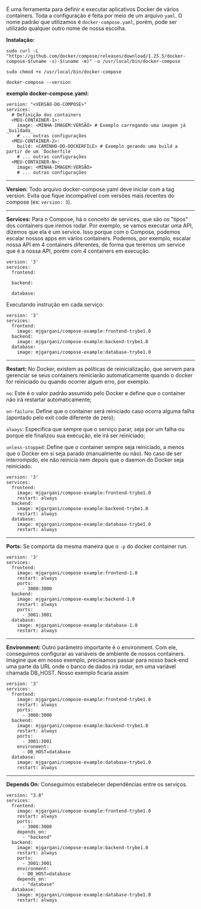 É uma ferramenta para definir e executar aplicativos Docker de vários containers.
Toda a configuração é feita por meio de um arquivo `yaml`. O nome padrão que utilizamos é `docker-compose.yaml`, porém, pode ser utilizado qualquer outro nome de nossa escolha. 

**Instalação:**
```
sudo curl -L "https://github.com/docker/compose/releases/download/1.25.5/docker-compose-$(uname -s)-$(uname -m)" -o /usr/local/bin/docker-compose
```
```
sudo chmod +x /usr/local/bin/docker-compose
```
```
docker-compose --version
```

**exemplo docker-compose.yaml:**
```
version: "<VERSÃO-DO-COMPOSE>"
services:
  # Definição dos containers
  <MEU-CONTAINER-1>:
    image: <MINHA-IMAGEM:VERSÃO> # Exemplo carregando uma imagem já _buildada_
    # ... outras configurações
  <MEU-CONTAINER-2>:
    build: <CAMINHO-DO-DOCKERFILE> # Exemplo gerando uma build a partir de um `Dockerfile`
    # ... outras configurações
  <MEU-CONTAINER-N>:
    image: <MINHA-IMAGEM:VERSÃO>
    # ... outras configurações
```
<hr />

**Version:** Todo arquivo docker-compose.yaml deve iniciar com a tag version. Evita que fique incompatível com versões mais recentes do compose (ex: `version: 3`).

<hr />

**Services:** Para o Compose, há o conceito de services, que são os "tipos" dos containers que iremos rodar. Por exemplo, se vamos executar uma API, dizemos que ela é um service. Isso porque com o Compose, podemos escalar nossos apps em vários containers.
Podemos, por exemplo, escalar nossa API em 4 containers diferentes, de forma que teremos um service que é a nossa API, porém com 4 containers em execução. 
```
version: '3'
services:
  frontend:

  backend:

  database:
```
Executando instrução em cada serviço:
```
version: '3'
services:
  frontend:
    image: mjgargani/compose-example:frontend-trybe1.0
  backend:
    image: mjgargani/compose-example:backend-trybe1.0
  database:
    image: mjgargani/compose-example:database-trybe1.0
```
<hr />

**Restart:** No Docker, existem as políticas de reinicialização, que servem para gerenciar se seus containers reiniciarão automaticamente quando o docker for reiniciado ou quando ocorrer algum erro, por exemplo.

`no`: Este é o valor padrão assumido pelo Docker e define que o container não irá restartar automaticamente;

`on-failure`: Define que o container será reiniciado caso ocorra alguma falha (apontado pelo exit code diferente de zero);

`always`: Especifica que sempre que o serviço parar, seja por um falha ou porque ele finalizou sua execução, ele irá ser reiniciado;

`unless-stopped`: Define que o container sempre seja reiniciado, a menos que o Docker em si seja parado (manualmente ou não). No caso de ser interrompido, ele não reinicia nem depois que o daemon do Docker seja reiniciado.
```
version: '3'
services:
  frontend:
    image: mjgargani/compose-example:frontend-trybe1.0
    restart: always
  backend:
    image: mjgargani/compose-example:backend-trybe1.0
    restart: always
  database:
    image: mjgargani/compose-example:database-trybe1.0
    restart: always
```
<hr />

**Ports:** Se comporta da mesma maneira que o `-p` do docker container run.
```
version: '3'
services:
  frontend:
    image: mjgargani/compose-example:frontend-1.0
    restart: always
    ports:
      - 3000:3000
  backend:
    image: mjgargani/compose-example:backend-1.0
    restart: always
    ports:
      - 3001:3001
  database:
    image: mjgargani/compose-example:database-1.0
    restart: always
```

<hr />

**Environment:** Outro parâmetro importante é o environment. Com ele, conseguimos configurar as variáveis de ambiente de nossos containers.
Imagine que em nosso exemplo, precisamos passar para nosso back-end uma parte da URL onde o banco de dados irá rodar, em uma variável chamada DB_HOST. Nosso exemplo ficaria assim
```
version: '3'
services:
  frontend:
    image: mjgargani/compose-example:frontend-trybe1.0
    restart: always
    ports:
      - 3000:3000
  backend:
    image: mjgargani/compose-example:backend-trybe1.0
    restart: always
    ports:
      - 3001:3001
    environment:
      - DB_HOST=database
  database:
    image: mjgargani/compose-example:database-trybe1.0
    restart: always
```

<hr />

**Depends On:** Conseguimos estabelecer dependências entre os serviços.
```
version: "3.8"
services:
  frontend:
    image: mjgargani/compose-example:frontend-trybe1.0
    restart: always
    ports:
      - 3000:3000
    depends_on:
      - "backend"
  backend:
    image: mjgargani/compose-example:backend-trybe1.0
    restart: always
    ports:
      - 3001:3001
    environment:
      - DB_HOST=database
    depends_on:
      - "database"
  database:
    image: mjgargani/compose-example:database-trybe1.0
    restart: always
```
